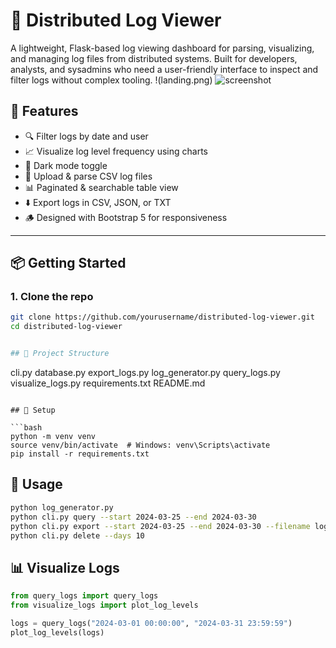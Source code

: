# 📜 Distributed Log Viewer

A lightweight, Flask-based log viewing dashboard for parsing, visualizing, and managing log files from distributed systems. Built for developers, analysts, and sysadmins who need a user-friendly interface to inspect and filter logs without complex tooling.
!(landing.png)
![screenshot](screenshot.png)

## 🚀 Features

- 🔍 Filter logs by date and user
- 📈 Visualize log level frequency using charts
- 🌙 Dark mode toggle
- 📁 Upload & parse CSV log files
- 📊 Paginated & searchable table view
- ⬇️ Export logs in CSV, JSON, or TXT
- 🪵 Designed with Bootstrap 5 for responsiveness

---

## 📦 Getting Started

### 1. Clone the repo

```bash
git clone https://github.com/yourusername/distributed-log-viewer.git
cd distributed-log-viewer


## 📁 Project Structure

```
cli.py
database.py
export_logs.py
log_generator.py
query_logs.py
visualize_logs.py
requirements.txt
README.md
```

## 🔧 Setup

```bash
python -m venv venv
source venv/bin/activate  # Windows: venv\Scripts\activate
pip install -r requirements.txt
```

## 🧪 Usage

```bash
python log_generator.py
python cli.py query --start 2024-03-25 --end 2024-03-30
python cli.py export --start 2024-03-25 --end 2024-03-30 --filename logs.csv
python cli.py delete --days 10
```

## 📊 Visualize Logs

```python
from query_logs import query_logs
from visualize_logs import plot_log_levels

logs = query_logs("2024-03-01 00:00:00", "2024-03-31 23:59:59")
plot_log_levels(logs)
```